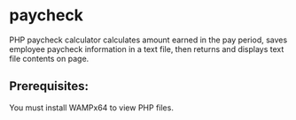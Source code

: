 # paycheck
PHP paycheck calculator calculates amount earned in the pay period, saves employee paycheck information in a text file, then returns and displays text file contents on page.

<h2>Prerequisites:</h2>
You must install WAMPx64 to view PHP files.
